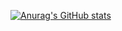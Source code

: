 [![Anurag's GitHub stats](https://github-readme-stats.vercel.app/api?username=RenanPaixao)](https://github.com/anuraghazra/github-readme-stats)



<!--
**RenanPaixao/RenanPaixao** is a ✨ _special_ ✨ repository because its `README.md` (this file) appears on your GitHub profile.

Here are some ideas to get you started:

- 🔭 I’m currently working on ...
- 🌱 I’m currently learning ...
- 👯 I’m looking to collaborate on ...
- 🤔 I’m looking for help with ...
- 💬 Ask me about ...
- 📫 How to reach me: ...
- 😄 Pronouns: ...
- ⚡ Fun fact: ...
-->
